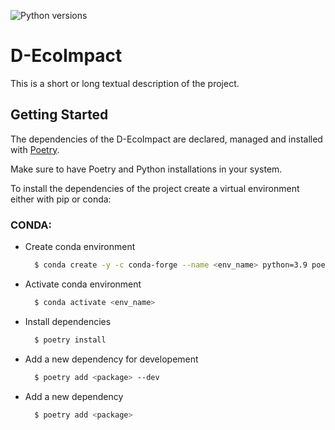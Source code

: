 
![Python versions](https://img.shields.io/badge/Python-3.9-blue)

# D-EcoImpact

This is a short or long textual description of the project.

## Getting Started

The dependencies of the D-EcoImpact are declared, managed and installed with [Poetry](https://python-poetry.org/). 

Make sure to have Poetry and Python installations in your system. 

To install the dependencies of the project create a virtual environment either with pip or conda:

	
### CONDA:

- Create conda environment  
  ```sh
    $ conda create -y -c conda-forge --name <env_name> python=3.9 poetry
    ```
- Activate conda environment
  ```sh
    $ conda activate <env_name> 
    ```
- Install dependencies
  ```sh
    $ poetry install
    ```
- Add a new dependency for developement
  ```sh
    $ poetry add <package> --dev
    ```
- Add a new dependency 
  ```sh
    $ poetry add <package>
    ```
		



